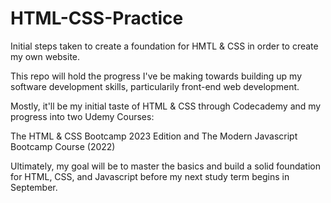 # HTML-CSS-Practice
Initial steps taken to create a foundation for HMTL &amp; CSS in order to create my own website.

This repo will hold the progress I've be making towards building up my software development skills, particularily front-end web development.

Mostly, it'll be my initial taste of HTML & CSS through Codecademy and my progress into two Udemy Courses: 

The HTML & CSS Bootcamp 2023 Edition
and 
The Modern Javascript Bootcamp Course (2022)

Ultimately, my goal will be to master the basics and build a solid foundation for HTML, CSS, and Javascript before my next study term begins in September.
